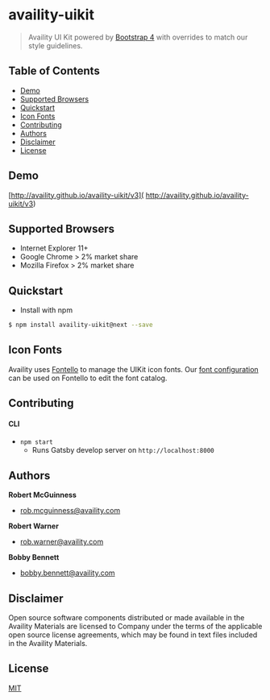 # availity-uikit

> Availity UI Kit powered by [Bootstrap 4](http://v4-alpha.getbootstrap.com/) with overrides to match our style guidelines.

## Table of Contents
* [Demo](#demo)
* [Supported Browsers](#supported-browsers)
* [Quickstart](#quickstart)
* [Icon Fonts](#icon-fonts)
* [Contributing](#contributing)
* [Authors](#authors)
* [Disclaimer](#disclaimer)
* [License](#license)

## Demo

[http://availity.github.io/availity-uikit/v3]( http://availity.github.io/availity-uikit/v3)


## Supported Browsers

* Internet Explorer 11+
* Google Chrome > 2% market share
* Mozilla Firefox > 2% market share

## Quickstart

+ Install with npm

>
```bash
$ npm install availity-uikit@next --save
```


## Icon Fonts

Availity uses [Fontello](http://fontello.com/) to manage the UIKit icon fonts.  Our [font configuration](./fonts/config.json) can be used on Fontello to edit the font catalog.

## Contributing

#### CLI

+ `npm start`
    * Runs Gatsby develop server on `http://localhost:8000`    

## Authors

**Robert McGuinness**
+ [rob.mcguinness@availity.com](rob.mcguinness@availity.com)

**Robert Warner**
+ [rob.warner@availity.com](rob.warner@availity.com)

**Bobby Bennett**
+ [bobby.bennett@availity.com](bobby.bennett@availity.com)

## Disclaimer

Open source software components distributed or made available in the Availity Materials are licensed to Company under the terms of the applicable open source license agreements, which may be found in text files included in the Availity Materials.

## License

[MIT](./LICENSE)
